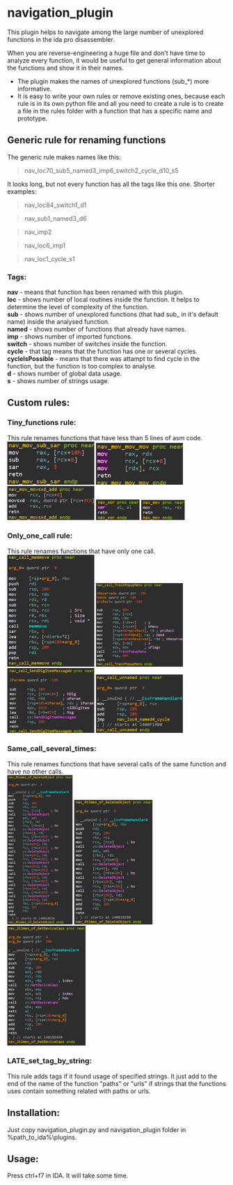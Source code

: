 # navigation_plugin
This plugin helps to navigate among the large number of unexplored functions in the ida pro disassembler. 

When you are reverse-engineering a huge file and don't have time to analyze every function, it would be useful to get general information about the functions and show it in their names.
- The plugin makes the names of unexplored functions (sub_*) more informative.
- It is easy to write your own rules or remove existing ones, because each rule is in its own python file and all you need to create a rule is to create a file in the rules folder with a function that has a specific name and prototype.
## Generic rule for renaming functions
The generic rule makes names like this:
> nav_loc70_sub5_named3_imp6_switch2_cycle_d10_s5

It looks long, but not every function has all the tags like this one. Shorter examples:
> nav_loc84_switch1_d1

> nav_sub1_named3_d6

> nav_imp2

> nav_loc6_imp1

> nav_loc1_cycle_s1

### Tags:
**nav** - means that function has been renamed with this plugin.<br />
**loc** - shows number of local routines inside the function. It helps to determine the level of complexity of the function.<br />
**sub** - shows number of unexplored functions (that had sub_ in it's default name) inside the analysed function.<br />
**named** - shows number of functions that already have names.<br />
**imp** - shows number of imported functions.<br />
**switch** - shows number of switches inside the function.<br />
**cycle** - that tag means that the function has one or several cycles.<br />
**cycleIsPossible** - means that there was attampt to find cycle in the function, but the function is too complex to analyse.<br />
**d** - shows number of global data usage.<br />
**s** - shows number of strings usage.<br />

## Custom rules:
### Tiny_functions rule:
This rule renames functions that have less than 5 lines of asm code.<br />
<img src="https://github.com/RomanRybachek/navigation_plugin/blob/main/pictures_for_github/tiny2.png" alt="drawing" width="200"/>
<img src="https://github.com/RomanRybachek/navigation_plugin/blob/main/pictures_for_github/tiny4.png" alt="drawing" width="200"/>
<img src="https://github.com/RomanRybachek/navigation_plugin/blob/main/pictures_for_github/tiny3.png" alt="drawing" width="200"/>
<img src="https://github.com/RomanRybachek/navigation_plugin/blob/main/pictures_for_github/tiny1.png" alt="drawing" width="100"/>
<img src="https://github.com/RomanRybachek/navigation_plugin/blob/main/pictures_for_github/tiny6.png" alt="drawing" width="100"/>
### Only_one_call rule:
This rule renames functions that have only one call.<br />
<img src="https://github.com/RomanRybachek/navigation_plugin/blob/main/pictures_for_github/one3.png" alt="drawing" width="200"/>
<img src="https://github.com/RomanRybachek/navigation_plugin/blob/main/pictures_for_github/one2.png" alt="drawing" width="200"/>
<img src="https://github.com/RomanRybachek/navigation_plugin/blob/main/pictures_for_github/one4.png" alt="drawing" width="200"/>
<img src="https://github.com/RomanRybachek/navigation_plugin/blob/main/pictures_for_github/one1.png" alt="drawing" width="200"/>
### Same_call_several_times:
This rule renames functions that have several calls of the same function and have no other calls.<br />
<img src="https://github.com/RomanRybachek/navigation_plugin/blob/main/pictures_for_github/times2.png" alt="drawing" width="150"/>
<img src="https://github.com/RomanRybachek/navigation_plugin/blob/main/pictures_for_github/times1.png" alt="drawing" width="180"/>
<img src="https://github.com/RomanRybachek/navigation_plugin/blob/main/pictures_for_github/times.png" alt="drawing" width="180"/>
### LATE_set_tag_by_string:
This rule adds tags if it found usage of specified strings. It just add to the end of the name of the function "paths" or "urls" if strings that the functions uses contain something related with paths or urls.
## Installation:
Just copy navigation_plugin.py and navigation_plugin folder in %path_to_ida%\plugins.
## Usage:
Press ctrl+f7 in IDA. It will take some time.
